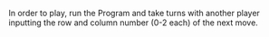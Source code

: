 In order to play, run the Program and take turns with another player inputting the row and column number (0-2 each) of the next move.
